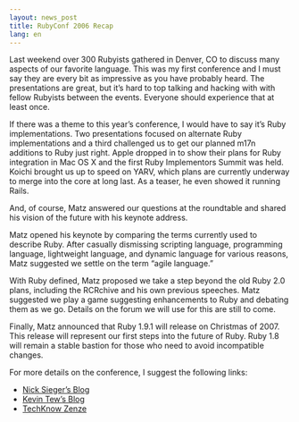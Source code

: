 ```yaml
---
layout: news_post
title: RubyConf 2006 Recap
lang: en
---
```


Last weekend over 300 Rubyists gathered in Denver, CO to discuss many
aspects of our favorite language. This was my first conference and I
must say they are every bit as impressive as you have probably heard.
The presentations are great, but it’s hard to top talking and hacking
with with fellow Rubyists between the events. Everyone should experience
that at least once.

If there was a theme to this year’s conference, I would have to say it’s
Ruby implementations. Two presentations focused on alternate Ruby
implementations and a third challenged us to get our planned m17n
additions to Ruby just right. Apple dropped in to show their plans for
Ruby integration in Mac <span class="caps">OS X</span> and the first
Ruby Implementors Summit was held. Koichi brought us up to speed on
<span class="caps">YARV</span>, which plans are currently underway to
merge into the core at long last. As a teaser, he even showed it running
Rails.

And, of course, Matz answered our questions at the roundtable and shared
his vision of the future with his keynote address.

Matz opened his keynote by comparing the terms currently used to
describe Ruby. After casually dismissing scripting language, programming
language, lightweight language, and dynamic language for various
reasons, Matz suggested we settle on the term “agile language.”

With Ruby defined, Matz proposed we take a step beyond the old Ruby 2.0
plans, including the RCRchive and his own previous speeches. Matz
suggested we play a game suggesting enhancements to Ruby and debating
them as we go. Details on the forum we will use for this are still to
come.

Finally, Matz announced that Ruby 1.9.1 will release on Christmas of
2007. This release will represent our first steps into the future of
Ruby. Ruby 1.8 will remain a stable bastion for those who need to avoid
incompatible changes.

For more details on the conference, I suggest the following links:

* [Nick Sieger’s Blog][1]
* [Kevin Tew’s Blog][2]
* [TechKnow Zenze][3]

[1]: http://blog.nicksieger.com/ 
[2]: http://blog.tewk.com/ 
[3]: http://juixe.com/techknow/ 
